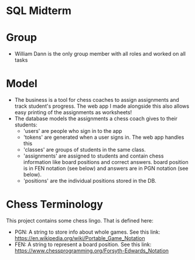 # SQL Midterm

# Group
- William Dann is the only group member with all roles and worked on all tasks

# Model
- The business is a tool for chess coaches to assign assignments and track student's progress. The web app I made alongside this also allows easy printing of the assignments as worksheets!
- The database models the assignments a chess coach gives to their students:
  - 'users' are people who sign in to the app
  - 'tokens' are generated when a user signs in. The web app handles this
  - 'classes' are groups of students in the same class.
  - 'assignments' are assigned to students and contain chess information like board positions and correct answers. board position is in FEN notation (see below) and answers are in PGN notation (see below).
  - 'positions' are the individual positions stored in the DB.

# Chess Terminology
This project contains some chess lingo. That is defined here:
- PGN: A string to store info about whole games. See this link: https://en.wikipedia.org/wiki/Portable_Game_Notation
- FEN: A string to represent a board position. See this link: https://www.chessprogramming.org/Forsyth-Edwards_Notation